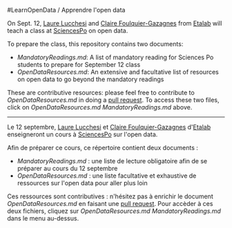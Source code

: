 #LearnOpenData / Apprendre l'open data

On Sept. 12, [Laure Lucchesi](https://twitter.com/laurelucchesi) and [Claire Foulquier-Gazagnes](https://twitter.com/_cmfg) from [Etalab](https://www.etalab.gouv.fr/) will teach a class at [SciencesPo](http://www.sciencespo.fr/) on open data. 

To prepare the class, this repository contains two documents:
* *MandatoryReadings.md*: A list of mandatory reading for Sciences Po students to prepare for September 12 class
* *OpenDataResources.md*: An extensive and facultative list of resources on open data to go beyond the mandatory readings

These are contributive resources: please feel free to contribute to *OpenDataResources.md* in doing a [pull request](https://help.github.com/articles/using-pull-requests/). To access these two files, click on *OpenDataResources.md* *MandatoryReadings.md* above. 

_________________________________________________________________________________________________________________________________

Le 12 septembre, [Laure Lucchesi](https://twitter.com/laurelucchesi) et [Claire Foulquier-Gazagnes](https://twitter.com/_cmfg) d'[Etalab](https://www.etalab.gouv.fr/) enseigneront un cours à [SciencesPo](http://www.sciencespo.fr/) sur l'open data.

Afin de préparer ce cours, ce répertoire contient deux documents :
* *MandatoryReadings.md* : une liste de lecture obligatoire afin de se préparer au cours du 12 septembre
* *OpenDataResources.md* : une liste facultative et exhaustive de ressources sur l'open data pour aller plus loin 

Ces ressources sont contributives : n'hésitez pas à enrichir le document *OpenDataResources.md* en faisant une [pull request](https://help.github.com/articles/using-pull-requests/). Pour accèder à ces deux fichiers, cliquez sur *OpenDataResources.md* *MandatoryReadings.md* dans le menu au-dessus. 



